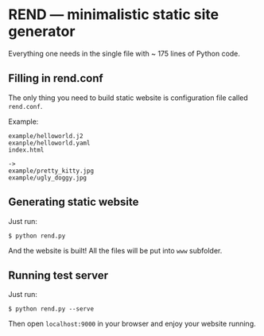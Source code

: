 # REND &mdash; minimalistic static site generator

Everything one needs in the single file with ~ 175 lines of Python code.

## Filling in rend.conf

The only thing you need to build static website is configuration file called `rend.conf`.

Example:
```
example/helloworld.j2
exanple/helloworld.yaml
index.html

->
example/pretty_kitty.jpg
example/ugly_doggy.jpg
```

## Generating static website

Just run:
```
$ python rend.py
```

And the website is built! All the files will be put into `www` subfolder. 

## Running test server

Just run:
```
$ python rend.py --serve
```

Then open `localhost:9000` in your browser and enjoy your website running.

